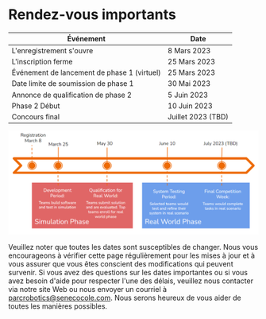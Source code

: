 # Rendez-vous importants

| Événement | Date |
| --- | --- |
| L'enregistrement s'ouvre | 8 Mars 2023 |
| L'inscription ferme | 25 Mars 2023 |
| Événement de lancement de phase 1 (virtuel) | 25 Mars 2023 |
| Date limite de soumission de phase 1 | 30 Mai 2023 |
| Annonce de qualification de phase 2 | 5 Juin 2023 |
| Phase 2 Début | 10 Juin 2023 |
| Concours final | Juillet 2023 (TBD) |

![Motivating image](./assets/timeline.PNG)

Veuillez noter que toutes les dates sont susceptibles de changer. Nous vous encourageons à vérifier cette page régulièrement pour les mises à jour et à vous assurer que vous êtes conscient des modifications qui peuvent survenir. Si vous avez des questions sur les dates importantes ou si vous avez besoin d'aide pour respecter l'une des délais, veuillez nous contacter via notre site Web ou nous envoyer un courriel à [parcrobotics@senecocole.com](mailto:parcrobotics@senecocole.com). Nous serons heureux de vous aider de toutes les manières possibles.
